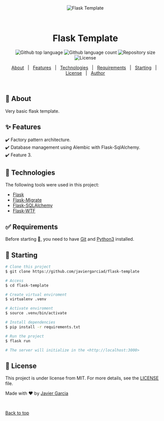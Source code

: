 <div align="center" id="top">
  <img src="./.github/app.gif" alt="Flask Template" />

  &#xa0;

  <!-- <a href="https://flasktemplate.netlify.app">Demo</a> -->
</div>

<h1 align="center">Flask Template</h1>

<p align="center">
  <img alt="Github top language" src="https://img.shields.io/github/languages/top/javiergarciad/flask-template?color=56BEB8">

  <img alt="Github language count" src="https://img.shields.io/github/languages/count/javiergarciad/flask-template?color=56BEB8">

  <img alt="Repository size" src="https://img.shields.io/github/repo-size/javiergarciad/flask-template?color=56BEB8">

  <img alt="License" src="https://img.shields.io/github/license/javiergarciad/flask-template?color=56BEB8">

  <!-- <img alt="Github issues" src="https://img.shields.io/github/issues/javiergarciad/flask-template?color=56BEB8" /> -->

  <!-- <img alt="Github forks" src="https://img.shields.io/github/forks/javiergarciad/flask-template?color=56BEB8" /> -->

  <!-- <img alt="Github stars" src="https://img.shields.io/github/stars/javiergarciad/flask-template?color=56BEB8" /> -->
</p>

<!-- Status -->

<!-- <h4 align="center">
	🚧  Flask Template 🚀 Under construction...  🚧
</h4>

<hr> -->

<p align="center">
  <a href="#dart-about">About</a> &#xa0; | &#xa0;
  <a href="#sparkles-features">Features</a> &#xa0; | &#xa0;
  <a href="#rocket-technologies">Technologies</a> &#xa0; | &#xa0;
  <a href="#white_check_mark-requirements">Requirements</a> &#xa0; | &#xa0;
  <a href="#checkered_flag-starting">Starting</a> &#xa0; | &#xa0;
  <a href="#memo-license">License</a> &#xa0; | &#xa0;
  <a href="https://github.com/javiergarciad" target="_blank">Author</a>
</p>

<br>

## :dart: About ##

Very basic flask template.

## :sparkles: Features ##

:heavy_check_mark:  Factory pattern architecture.\
:heavy_check_mark: Database management using Alembic with Flask-SqlAlchemy.\
:heavy_check_mark: Feature 3.

## :rocket: Technologies ##

The following tools were used in this project:

- [Flask](https://flask.palletsprojects.com/)
- [Flask-Migrate](https://flask-migrate.readthedocs.io/)
- [Flask-SQLAlchemy](https://flask-sqlalchemy.palletsprojects.com/)
- [Flask-WTF](https://flask-wtf.readthedocs.io/)


## :white_check_mark: Requirements ##

Before starting :checkered_flag:, you need to have [Git](https://git-scm.com) and [Python3](https://python.org/) installed.

## :checkered_flag: Starting ##

```bash
# Clone this project
$ git clone https://github.com/javiergarciad/flask-template

# Access
$ cd flask-template

# Create virtual enviroment
$ virtualenv .venv

# Activate enviroment
$ source .venv/bin/activate

# Install dependencies
$ pip install -r requirements.txt

# Run the project
$ flask run

# The server will initialize in the <http://localhost:3000>
```

## :memo: License ##

This project is under license from MIT. For more details, see the [LICENSE](LICENSE.md) file.


Made with :heart: by <a href="https://github.com/javiergarciad" target="_blank">Javier Garcia</a>

&#xa0;

<a href="#top">Back to top</a>
